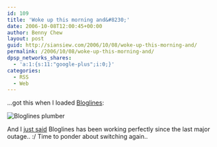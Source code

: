 ```yaml
---
id: 109
title: 'Woke up this morning and&#8230;'
date: 2006-10-08T12:00:45+00:00
author: Benny Chew
layout: post
guid: http://siansiew.com/2006/10/08/woke-up-this-morning-and/
permalink: /2006/10/08/woke-up-this-morning-and/
dpsp_networks_shares:
  - 'a:1:{s:11:"google-plus";i:0;}'
categories:
  - RSS
  - Web
---
```

&#8230;got this when I loaded <a target="_blank" href="http://www.bloglines.com/">Bloglines</a>:

<img alt="Bloglines plumber" id="image110" src="https://bennychew.com/blog/wp-content/uploads/2006/10/bloglines_plumber_2e.jpg" />

And I <a target="_blank" href="https://bennychew.com/blog/2006/10/03/google-reader-and-bloglines-looks-gets-updated/">just said</a> Bloglines has been working perfectly since the last major outage.. :/ Time to ponder about switching again..